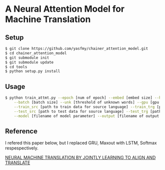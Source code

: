 # A Neural Attention Model for Machine Translation

## Setup

```sh
$ git clone https://github.com/yasfmy/chainer_attention_model.git
$ cd chainer_attention_model
$ git submodule init
$ git submodule update
$ cd tools
$ python setup.py install
```

## Usage

```sh
$ python train_attmt.py --epoch [num of epoch] --embed [embed size] --hidden [hidden size] \
    --batch [batch size] --unk [threshold of unknown words] --gpu [gpu id] \
    --train_src [path to train data for source language] --train_trg [path to train data for target language] \
    --test_src [path to test data for source language] --test_trg [path to test data for target language] \
    --model [filename of model parameter] --output [filename of output of test data]
```

## Reference

I refered this paper below, but I replaced GRU, Maxout with LSTM, Softmax respespectively.

[NEURAL MACHINE TRANSLATION BY JOINTLY LEARNING TO ALIGN AND TRANSLATE](https://arxiv.org/pdf/1409.0473v7.pdf)
